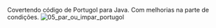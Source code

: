 Covertendo código de Portugol para Java. Com melhorias na parte de condições.
![05_par_ou_impar_portugol](https://github.com/PabloNeo/Jogo_Par_ou_-mpar/assets/136291168/f22ccbfb-fa49-4595-a6a0-e9925d54d0c5)
